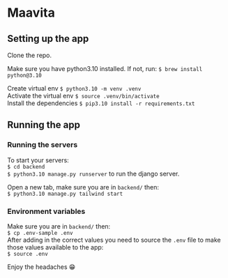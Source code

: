 Maavita
===

## Setting up the app

Clone the repo.  

Make sure you have python3.10 installed. If not, run: `$ brew install python@3.10`  

Create virtual env `$ python3.10 -m venv .venv`  
Activate the virtual env `$ source .venv/bin/activate`  
Install the dependencies `$ pip3.10 install -r requirements.txt`  


## Running the app

### Running the servers
To start your servers:  
`$ cd backend`  
`$ python3.10 manage.py runserver` to run the django server.  

Open a new tab, make sure you are in `backend/` then:  
`$ python3.10 manage.py tailwind start`  


### Environment variables

Make sure you are in `backend/` then:  
`$ cp .env-sample .env`  
After adding in the correct values you need to source the `.env` file to make those values available to the app:  
`$ source .env`  


Enjoy the headaches 😁
